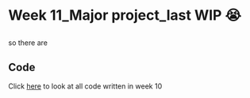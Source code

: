 # Week 11_Major project_last WIP :sob:

## 
so there are 

##


## Code
Click [here]() to look at all code written in week 10 
